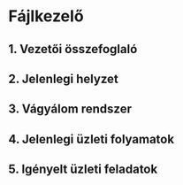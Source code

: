 # Fájlkezelő

## 1. Vezetői összefoglaló

## 2. Jelenlegi helyzet

## 3. Vágyálom rendszer

## 4. Jelenlegi üzleti folyamatok

## 5. Igényelt üzleti feladatok
